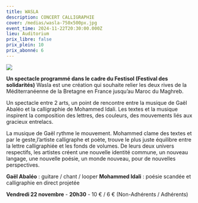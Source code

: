 ```yaml
---
title: WASLA
description: CONCERT CALLIGRAPHIE
cover: /medias/wasla-750x500px.jpg
event_time: 2024-11-22T20:30:00.000Z
lieu: Auditorium
prix_libre: false
prix_plein: 10
prix_abonné: 6
---
```

![](/medias/wasla-750x500px.jpg)

**Un spectacle programmé dans le cadre du Festisol (Festival des solidarités)**
Wasla est une création qui souhaite relier les deux rives de la Méditerranéenne de la Bretagne en France jusqu’au Maroc du Maghreb. 

Un spectacle entre 2 arts, un point de rencontre entre la musique de Gaël Abaléo et la calligraphie de Mohammed Idali. Les textes et la musique inspirent la composition des lettres, des couleurs, des mouvements liés aux gracieux entrelacs. 

La musique de Gaël rythme le mouvement. Mohammed clame des textes et par le geste,l’artiste calligraphe et poète, trouve le plus juste équilibre entre la lettre calligraphiée et les fonds de volumes. De leurs deux univers respectifs, les artistes créent une nouvelle identité commune, un nouveau langage, une nouvelle poésie, un monde nouveau, pour de nouvelles perspectives.

**Gaël Abaléo** : guitare / chant / looper
**Mohammed Idali** : poésie scandée et calligraphie en direct projetée

**Vendredi 22 novembre** - **20h30** - 10 € / 6 € (Non-Adhérents / Adhérents)
